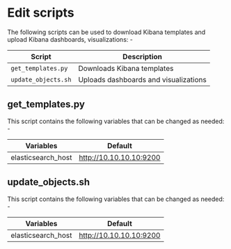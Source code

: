 # Edit scripts

The following scripts can be used to download Kibana templates and upload Kibana dashboards, visualizations: -

|Script|Description|
|---|---|
|```get_templates.py```|Downloads Kibana templates|
|```update_objects.sh```|Uploads dashboards and visualizations|

## get_templates.py
This script contains the following variables that can be changed as needed: -

|Variables|Default|
|---|---|
|elasticsearch_host|http://10.10.10.10:9200|

## update_objects.sh
This script contains the following variables that can be changed as needed: -

|Variables|Default|
|---|---|
|elasticsearch_host|http://10.10.10.10:9200|
